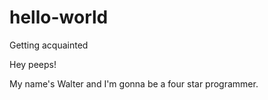 # hello-world
Getting acquainted

Hey peeps!

My name's Walter and I'm gonna be a four star programmer.
